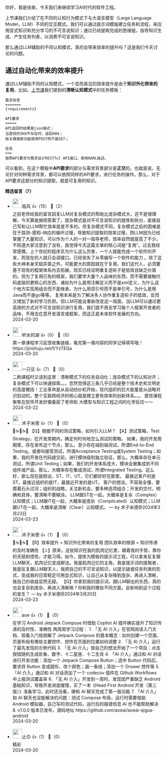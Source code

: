 你好，我是徐昊，今天我们来继续学习AI时代的软件工程。

上节课我们介绍了在不同的认知行为模式下与大语言模型（Large Language Model，LLM）不同的交互模式。我们可以通过提示词模版建立任务和流程，来应用显式知识和充分学习的不可言说知识；通过已经提取完成的思维链，指导知识生成、产生任务列表，以消费不可言说知识。

那么通过LLM辅助的不同认知模式，真的会带来效率的提升吗？这是我们今天讨论的问题。

## 通过自动化带来的效率提升

通过LLM辅助不同的认知模式，一个显而易见的效率提升是由于**知识外化带来的复用**。比如，[上节课](https://time.geekbang.org/column/article/758937?utm_campaign=guanwang&utm_content=0511&utm_medium=geektime&utm_source=pinpaizhuanqu&utm_term=guanwang)我们提到的**清晰认知模式**中的任务模板：

```plain
需求背景
=======
{requirements}

API要求
=====
API返回的结果是json格式；
当查找的SKU不存在时，返回404；
按关键搜索功能使用POST而不是GET；

任务
===
按照API要求为需求设计RESTful API接口。使用RAML描述。
```

可以看到，在这个模板中**API要求**的部分与需求背景部分是**正交**的。也就是说，无论针对何种需求背景，都可以依照同样的API要求，进行任务的操作。那么，对于API要求这部分的知识提取，就是可复用的知识。
<div><strong>精选留言（7）</strong></div><ul>
<li><img src="https://static001.geekbang.org/account/avatar/00/11/7a/56/29877cb9.jpg" width="30px"><span>临风</span> 👍（15） 💬（2）<div>    之前老师给我的留言回复LLM对复杂模式的帮助比庞杂模式大，还不是很理解，今天算是揭晓答案了。庞杂模式是对不可言说知识的提炼和拆分，直接自己写和让LLM帮忙效率是差不多的。但复杂模式不同，复杂模式之前的困难是在于探测-感知-响应的循环过慢，导致知识提取的效率过慢，而LLM因为已经掌握了大量知识，可以作为个人的一对一指导老师，效率自然就提高了不少。
    不知道大家注意到了没有，我觉得今天这篇文章的核心词是“复用”。过去我经常感慨，上个世纪的程序员为什么这么厉害，一个人就能完成一个软件的开发，而现在的人就只会调接口，已经丧失了从零编写一个软件的能力 。除了这些大神本身天赋异禀之外，可能更大的原因就在于复用，我们这代人，必须要基于现有的框架体系内去拓展，现实已经证明重复造轮子是低效且缺乏价值的。但为了复用已有的框架，我们要学大量个人品味的东西，而不需要接触代码底层的更核心的东西，诸如为什么是用注解定义而不是xml定义，为什么这个地方实现用组合而不是继承，为什么用双引号而不是单引号，为什么是用Java而不是go等等。
    复用本来是为了解决多人协作重复造轮子的低效，反而又增加了新的学习负担。但LLM可能会重新改变这一局面，当LLM可以通过更高效的方式对不可言说知识进行复用，我们就不用去学习每个人框架开发者的品味，不用去在意开发语言或框架，而这正是未来软件发展的方向。</div>2024-03-20</li><br/><li><img src="https://static001.geekbang.org/account/avatar/00/16/e8/c9/59bcd490.jpg" width="30px"><span>听水的湖</span> 👍（0） 💬（0）<div>第一章课程学习反馈收集链接，看完第一章内容的同学记得填写哦！https:&#47;&#47;jinshuju.net&#47;f&#47;YzTEQa</div>2024-03-20</li><br/><li><img src="https://static001.geekbang.org/account/avatar/00/0f/51/6e/efb76357.jpg" width="30px"><span>一只豆</span> 👍（7） 💬（0）<div>二刷课程时又读到这里：清晰模式下的任务自动化；庞杂模式下的认知对齐；复杂模式下可以快速探索。。。忽然觉得这三条几乎已经是整个技术史和文明史的高度概括！工业革命是从自动纺纱机开始，现代组织的巨大能量是从战略共识启动的，整个互联网经济的核心就是建立更有效率的创新体系。。。
感觉课程聚焦在软件开发好像委屈了老师和 大模型与知识工程之间的化学反应～～</div>2024-03-22</li><br/><li><img src="https://static001.geekbang.org/account/avatar/00/1c/f6/27/c27599ae.jpg" width="30px"><span>术子米德</span> 👍（1） 💬（0）<div>🤔☕️🤔☕️🤔
【Q】根据不同的测试策略，如何引入LLM？
【A】测试策略，Test Strategy，在开发周期内，确定何时何地怎么测试的策略。
如果，我的开发周期里，存在发布这个节点，那么，至少存在端到端测试，所谓End-to-End Testing，或者叫接受测试，所谓Acceptance Testing或System Testing；如果，我的开发在代码提交前，进行模块级别独立验证，那么，大概率存在单元测试，所谓Unit Testing；如果，我们的开发体系庞大，模块会被集成到不同组件或产品，那么，大概率存在集成测试，所谓Integrated Testing。这么好，那么现在就假设，ST、IT、UT，它们都好好在那里。
最接近客户的是ST，最接近组织的是IT，最接近开发的是UT。
客户的想法，不容易全懂，要摸着石头过河；组织的战略，关注新机会，要多种选项组合；开发的交付，明确和具体，要清晰不要糊涂。
LLM跟ST在一起，大概率是复杂（Complex）认知模式；LLM跟IT在一起，大概率是庞杂（Complicated）认知模式；LLM跟UT在一起，大概率是清晰（Clear）认知模式。
— by 术子米德@2024年3月23日</div>2024-03-23</li><br/><li><img src="https://static001.geekbang.org/account/avatar/00/1c/f6/27/c27599ae.jpg" width="30px"><span>术子米德</span> 👍（1） 💬（0）<div>🤔☕️🤔☕️🤔
【R】效率提升 = 知识外化带来的复用
团队效率的根源 = 知识传递的及时准确性
【.I.】原来，这些知识在我的肌肉记忆里，跟着我的手势，靠你的天赋和悟性，才能习得。如今，提炼为模板的提示词工程，可以拿来反复跟LLM聊天，肌肉记忆变成聊法。我是肌肉记忆的主角，我是提示词的提取者，我是反复跟LLM聊天人，我把自己的不可言说知识，以提示链或任务列表的形式，变成我的日常稳定可用显式知识，让自己从复杂降到庞杂、再进入清晰，我自己的收益显然无疑。
【Q】你拿到我的提示词，跟LLM聊出的东西，真的也会复杂到庞杂、再进入清晰嘛？你和我的哪些不同方面，会影响到这个过程的发生？
— by 术子米德@2024年3月20日</div>2024-03-23</li><br/><li><img src="https://static001.geekbang.org/account/avatar/00/11/1d/de/62bfa83f.jpg" width="30px"><span>aoe</span> 👍（1） 💬（0）<div>在学习 Android Jetpack Compose 时借助 Copilot AI 插件确实提升了知识传递的及时性、准确性
两周周学习过程：
1. 「无 AI 介入」在官网阅读入门文档、观看入门视频解了 Jetpack Compose 的基本概念：如何创建一个页面、页面布局有哪些主要控件、控件在页面的位置如何调整
2. 「无 AI 介入」运行了最先发现的示例代码
3. 「无 AI 介入」按自己的想法开始了一个项目：点击按钮随机生成卦象、数字、十二星座、十二生肖
4. 「AI 介入」通过和 AI 对话进行开发功能：添加一个 Jetpack Compose Button；选中 Button 代码后，要求将 Button 变成圆形、改个颜色；画一条线；添加一个 Drawer 控件等
5. 「AI 介入」通过和 AI 对话添加了一个 codecov 插件在 Github Workflows 中上报测试覆盖率
6. 「无 AI 介入」开发到一周时，发现因严重缺乏 Android 基础知识，导致开发进度缓慢，买了一本《Head First Android 开发（第三版）》准备学习，此时还没看，硬和 AI 聊天完成了第一版功能
7. 「AI 介入」和 AI 聊天也没能解决的问题：测试 Compose 布局，运行时需要借助 Android 模拟器，自己写的测试代码，运行后的报错信息 AI 也不能帮助解决
8. v1.0.0 版本已发布，源码地址 https:&#47;&#47;github.com&#47;aoeai&#47;aoeai-qigua-android</div>2024-03-20</li><br/><li><img src="https://static001.geekbang.org/account/avatar/00/0f/94/1c/97aa234c.jpg" width="30px"><span>止😊</span> 👍（1） 💬（0）<div>精彩</div>2024-03-20</li><br/>
</ul>